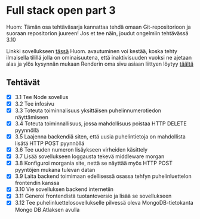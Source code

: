 # Full stack open part 3

Huom: Tämän osa tehtäväsarja kannattaa tehdä omaan Git-repositorioon ja suoraan repositorion juureen! Jos et tee näin, joudut ongelmiin tehtävässä 3.10

Linkki sovellukseen [tässä](https://phonebook-fsopen.onrender.com)
Huom. avautuminen voi kestää, koska tehty ilmaisella tilillä jolla on ominaisuutena, että inaktivisuuden vuoksi ne ajetaan alas ja ylös kysynnän mukaan
Renderin oma sivu asiaan liittyen löytyy [täältä](https://render.com/docs/free)


## Tehtävät

- [x] 3.1 Tee Node sovellus
- [x] 3.2 Tee infosivu
- [x] 3.3 Toteuta toiminnalisuus yksittäisen puhelinnumerotiedon näyttämiseen
- [x] 3.4 Toteuta toiminnallisuus, jossa mahdollisuus poistaa HTTP DELETE pyynnöllä
- [x] 3.5 Laajenna backendiä siten, että uusia puhelintietoja on mahdollista lisätä HTTP POST pyynnöllä
- [x] 3.6 Tee uuden numeron lisäykseen virheiden käsittely
- [x] 3.7 Lisää sovellukseen loggausta tekevä middleware morgan
- [x] 3.8 Konfiguroi morgania site, nettä se näyttää myös HTTP POST pyyntöjen mukana tulevan datan
- [x] 3.9 Laita backend toimimaan edellisessä osassa tehfyn puhelinluettelon frontendin kanssa
- [x] 3.10 Vie sovelluksen backend internetiin
- [x] 3.11 Generoi frontendistä tuotantoversio ja lisää se sovellukseen
- [x] 3.12 Tee puhelinluettelosovellukselle pilvessä oleva MongoDB-tietokanta Mongo DB Atlaksen avulla
